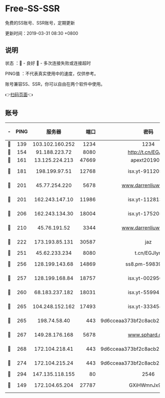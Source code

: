 # Free-SS-SSR

免费的SS账号、SSR账号，定期更新

更新时间：2019-03-31 08:30 +0800

## 说明

状态     ：🙂 - 良好 🙁 - 多次连接失败或连接超时

PING值   ：不代表真实使用中的速度，仅供参考。

账号兼容SS、SSR，你可以自由在两个软件中使用。

👉[扫码页面](https://liesauer.github.io/Free-SS-SSR/)👈

## 账号

|-|PING|服务器|端口|密码|加密方式|区域|
|:----:|:----:|:-----:|-----:|:----:|:----:|:----:|
|🙂|139|103.102.160.252|1234|1234|rc4-md5|JP|
|🙂|154|91.188.223.72|8080|http://t.cn/EGJIyrl|rc4-md5|RU|
|🙂|161|13.125.224.213|47669|apext2019001|chacha20|KR|
|🙂|181|198.199.97.51|12768|isx.yt-91120534|aes-256-cfb|US|
|🙂|201|45.77.254.220|5678|www.darrenliuwei.com|aes-256-cfb|SG|
|🙂|201|162.243.147.10|11986|isx.yt-11281384|aes-256-cfb|US|
|🙂|206|162.243.134.30|18004|isx.yt-17520529|aes-256-cfb|US|
|🙂|210|45.76.191.52|3344|www.darrenliuwei.com|aes-256-cfb|JP|
|🙂|222|173.193.85.131|30587|jaz|aes-256-cfb|US|
|🙂|251|45.62.233.234|8080|t.cn/EGJIyrl|rc4-md5|CA|
|🙂|256|128.199.143.68|14869|ss8.pm-59839550|aes-256-cfb|SG|
|🙂|257|128.199.168.84|18757|isx.yt-00295653|aes-256-cfb|SG|
|🙂|260|68.183.237.182|18031|isx.yt-55994128|aes-256-cfb|SG|
|🙂|265|104.248.152.162|17493|isx.yt-33345420|aes-256-cfb|SG|
|🙂|265|198.74.58.40|443|9d6cceaa373bf2c8acb22e60b6a58be6|aes-256-cfb|US|
|🙂|267|149.28.176.168|5678|www.sphard.com|aes-256-cfb|AU|
|🙂|268|172.104.218.41|443|9d6cceaa373bf2c8acb22e60b6a58be6|aes-256-cfb|US|
|🙂|274|172.104.215.24|443|9d6cceaa373bf2c8acb22e60b6a58be6|aes-256-cfb|US|
|🙂|294|147.135.118.155|80|2546|chacha20|US|
|🙂|149|172.104.65.204|27787|GXiHWmnJx94S|aes-256-cfb|JP|
